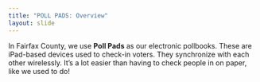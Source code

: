 ```yaml
---
title: "POLL PADS: Overview"
layout: slide
---
```


In Fairfax County, we use **Poll Pads** as our electronic pollbooks. These are iPad-based devices used to check-in voters. They synchronize with each other wirelessly. It’s a lot easier than having to check people in on paper, like we used to do!
